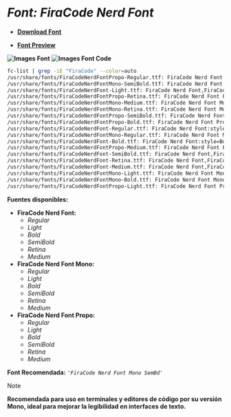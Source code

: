 <!-- Autor: Daniel Benjamin Perez Morales -->
<!-- GitHub: https://github.com/D4nitrix13 -->
<!-- GitLab: https://gitlab.com/D4nitrix13 -->
<!-- Correo electrónico: danielperezdev@proton.me -->

# ***Font: FiraCode Nerd Font***

- **[Download Font](https://github.com/ryanoasis/nerd-fonts/releases/download/v3.2.1/FiraCode.zip "https://github.com/ryanoasis/nerd-fonts/releases/download/v3.2.1/FiraCode.zip")**

- **[Font Preview](https://www.programmingfonts.org/#firacode "https://www.programmingfonts.org/#firacode")**

**![Images Font](../../Fonts/FiraCode%20Nerd%20Font.png "Fonts/FiraCode Nerd Font.png")**
**![Images Font Code](../../Font%20Images%20Code/FiraCode%20Nerd%20Font%20Code.png "Font Images Code/FiraCode Nerd Font Code.png")**

```bash
fc-list | grep -iE "FiraCode" --color=auto
/usr/share/fonts/FiraCodeNerdFontPropo-Regular.ttf: FiraCode Nerd Font Propo:style=Regular
/usr/share/fonts/FiraCodeNerdFontMono-SemiBold.ttf: FiraCode Nerd Font Mono,FiraCode Nerd Font Mono SemBd:style=SemiBold,Regular
/usr/share/fonts/FiraCodeNerdFont-Light.ttf: FiraCode Nerd Font,FiraCode Nerd Font Light:style=Light,Regular
/usr/share/fonts/FiraCodeNerdFontPropo-Retina.ttf: FiraCode Nerd Font Propo,FiraCode Nerd Font Propo Ret:style=Retina,Regular
/usr/share/fonts/FiraCodeNerdFontMono-Medium.ttf: FiraCode Nerd Font Mono,FiraCode Nerd Font Mono Med:style=Medium,Regular
/usr/share/fonts/FiraCodeNerdFontMono-Retina.ttf: FiraCode Nerd Font Mono,FiraCode Nerd Font Mono Ret:style=Retina,Regular
/usr/share/fonts/FiraCodeNerdFontPropo-SemiBold.ttf: FiraCode Nerd Font Propo,FiraCode Nerd Font Propo SemBd:style=SemiBold,Regular
/usr/share/fonts/FiraCodeNerdFontPropo-Bold.ttf: FiraCode Nerd Font Propo:style=Bold
/usr/share/fonts/FiraCodeNerdFont-Regular.ttf: FiraCode Nerd Font:style=Regular
/usr/share/fonts/FiraCodeNerdFontMono-Regular.ttf: FiraCode Nerd Font Mono:style=Regular
/usr/share/fonts/FiraCodeNerdFont-Bold.ttf: FiraCode Nerd Font:style=Bold
/usr/share/fonts/FiraCodeNerdFontPropo-Medium.ttf: FiraCode Nerd Font Propo,FiraCode Nerd Font Propo Med:style=Medium,Regular
/usr/share/fonts/FiraCodeNerdFont-SemiBold.ttf: FiraCode Nerd Font,FiraCode Nerd Font SemBd:style=SemiBold,Regular
/usr/share/fonts/FiraCodeNerdFont-Retina.ttf: FiraCode Nerd Font,FiraCode Nerd Font Ret:style=Retina,Regular
/usr/share/fonts/FiraCodeNerdFont-Medium.ttf: FiraCode Nerd Font,FiraCode Nerd Font Med:style=Medium,Regular
/usr/share/fonts/FiraCodeNerdFontMono-Light.ttf: FiraCode Nerd Font Mono,FiraCode Nerd Font Mono Light:style=Light,Regular
/usr/share/fonts/FiraCodeNerdFontMono-Bold.ttf: FiraCode Nerd Font Mono:style=Bold
/usr/share/fonts/FiraCodeNerdFontPropo-Light.ttf: FiraCode Nerd Font Propo,FiraCode Nerd Font Propo Light:style=Light,Regular
```

**Fuentes disponibles:**

- **FiraCode Nerd Font:**
  - *Regular*
  - *Light*
  - *Bold*
  - *SemiBold*
  - *Retina*
  - *Medium*
- **FiraCode Nerd Font Mono:**
  - *Regular*
  - *Light*
  - *Bold*
  - *SemiBold*
  - *Retina*
  - *Medium*
- **FiraCode Nerd Font Propo:**
  - *Regular*
  - *Light*
  - *Bold*
  - *SemiBold*
  - *Retina*
  - *Medium*

**Font Recomendada:** *`'FiraCode Nerd Font Mono SemBd'`*

> [!NOTE]
> **Recomendada para uso en terminales y editores de código por su versión Mono, ideal para mejorar la legibilidad en interfaces de texto.**
